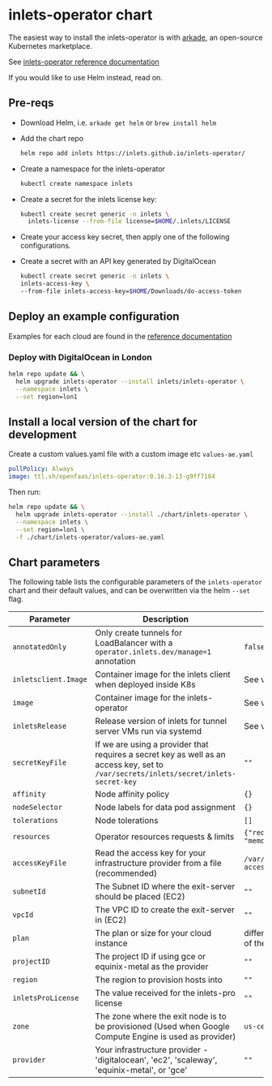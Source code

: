 # inlets-operator chart

The easiest way to install the inlets-operator is with [arkade](https://get-arkade.dev), an open-source Kubernetes marketplace.

See [inlets-operator reference documentation](https://docs.inlets.dev/#/tools/inlets-operator?id=inlets-operator-reference-documentation)

If you would like to use Helm instead, read on.

## Pre-reqs

* Download Helm, i.e. `arkade get helm` or `brew install helm`

* Add the chart repo

  ```sh
  helm repo add inlets https://inlets.github.io/inlets-operator/
  ```

* Create a namespace for the inlets-operator

  ```sh
  kubectl create namespace inlets
  ```

* Create a secret for the inlets license key:

  ```sh
  kubectl create secret generic -n inlets \
    inlets-license --from-file license=$HOME/.inlets/LICENSE
  ```

* Create your access key secret, then apply one of the following configurations.

* Create a secret with an API key generated by DigitalOcean

    ```sh
    kubectl create secret generic -n inlets \
    inlets-access-key \
    --from-file inlets-access-key=$HOME/Downloads/do-access-token
    ```

## Deploy an example configuration

Examples for each cloud are found in the [reference documentation](https://docs.inlets.dev/reference/inlets-operator/)

### Deploy with DigitalOcean in London

```sh
helm repo update && \
  helm upgrade inlets-operator --install inlets/inlets-operator \
  --namespace inlets \
  --set region=lon1
```

## Install a local version of the chart for development

Create a custom values.yaml file with a custom image etc `values-ae.yaml`

```yaml
pullPolicy: Always
image: ttl.sh/openfaas/inlets-operator:0.16.3-13-g9ff7184
```

Then run:

```sh
helm repo update && \
  helm upgrade inlets-operator --install ./chart/inlets-operator \
  --namespace inlets \
  --set region=lon1 \
  -f ./chart/inlets-operator/values-ae.yaml
```

## Chart parameters

The following table lists the configurable parameters of the `inlets-operator` chart and their default values,
and can be overwritten via the helm `--set` flag.

Parameter | Description | Default value
---                     | ---                                                                     | ---
`annotatedOnly`         | Only create tunnels for LoadBalancer with a `operator.inlets.dev/manage=1` annotation         | `false`
`inletsclient.Image`    | Container image for the inlets client when deployed inside K8s                                              | See values.yaml
`image`                 | Container image for the inlets-operator                                            | See values.yaml
`inletsRelease`         | Release version of inlets for tunnel server VMs run via systemd                                              | See values.yaml
`secretKeyFile`         | If we are using a provider that requires a secret key as well as an access key, set to `/var/secrets/inlets/secret/inlets-secret-key` | `""`
`affinity`              | Node affinity policy                                                            | `{}`
`nodeSelector`          | Node labels for data pod assignment                                             | `{}`
`tolerations`           | Node tolerations                                                                | `[]`
`resources`             | Operator resources requests & limits                                            | `{"requests":{"cpu": "100m", "memory": "128Mi"}}`
`accessKeyFile`         | Read the access key for your infrastructure provider from a file (recommended)  | `/var/secrets/inlets/inlets-access-key`
`subnetId`              | The Subnet ID where the exit-server should be placed (EC2) | `""`
`vpcId`                 | The VPC ID to create the exit-server in (EC2) | `""`
`plan`                  | The plan or size for your cloud instance                                        | different defaults, depending of the infrastructure provider
`projectID`             | The project ID if using gce or equinix-metal as the provider    | `""`
`region`                | The region to provision hosts into                                              | `""`
`inletsProLicense`      | The value received for the inlets-pro license                                                 | `""`
`zone`                  | The zone where the exit node is to be provisioned (Used when Google Compute Engine is used as provider) | `us-central1-a`
`provider`              | Your infrastructure provider - 'digitalocean', 'ec2', 'scaleway', 'equinix-metal', or 'gce'                       | `""`
